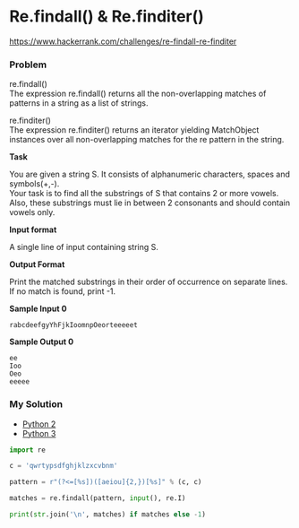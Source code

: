# Re.findall() & Re.finditer()

https://www.hackerrank.com/challenges/re-findall-re-finditer

### Problem

re.findall()  
The expression re.findall() returns all the non-overlapping matches of patterns in a string as a list of strings.   
  
re.finditer()  
The expression re.finditer() returns an iterator yielding MatchObject instances over all non-overlapping matches for the re pattern in the string. 

**Task**
 
You are given a string S. It consists of alphanumeric characters, spaces and symbols(+,-).   
Your task is to find all the substrings of S that contains 2 or more vowels.   
Also, these substrings must lie in between 2 consonants and should contain vowels only.

**Input format**

A single line of input containing string S.

**Output Format**

Print the matched substrings in their order of occurrence on separate lines.   
If no match is found, print -1.

**Sample Input 0**

```
rabcdeefgyYhFjkIoomnpOeorteeeeet
```

**Sample Output 0**

```
ee
Ioo
Oeo
eeeee
```

### My Solution

- [Python 2](python2.py)
- [Python 3](python3.py)
```python
import re

c = 'qwrtypsdfghjklzxcvbnm'

pattern = r"(?<=[%s])([aeiou]{2,})[%s]" % (c, c)

matches = re.findall(pattern, input(), re.I)

print(str.join('\n', matches) if matches else -1)
````